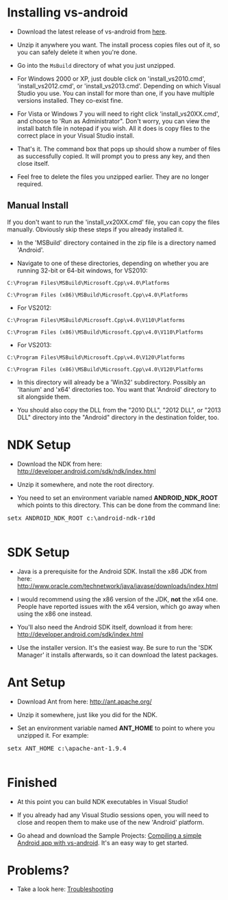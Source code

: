 # Installing vs-android #

  * Download the latest release of vs-android from [here](http://www.gavpugh.com/vs-android/).

  * Unzip it anywhere you want. The install process copies files out of it, so you can safely delete it when you're done.

  * Go into the `MsBuild` directory of what you just unzipped.

  * For Windows 2000 or XP, just double click on 'install\_vs2010.cmd', 'install\_vs2012.cmd', or 'install\_vs2013.cmd'. Depending on which Visual Studio you use. You can install for more than one, if you have multiple versions installed. They co-exist fine.

  * For Vista or Windows 7 you will need to right click 'install\_vs20XX.cmd', and choose to 'Run as Administrator". Don't worry, you can view the install batch file in notepad if you wish. All it does is copy files to the correct place in your Visual Studio install.

  * That's it. The command box that pops up should show a number of files as successfully copied. It will prompt you to press any key, and then close itself.

  * Feel free to delete the files you unzipped earlier. They are no longer required.

## Manual Install ##

If you don't want to run the 'install\_vx20XX.cmd' file, you can copy the files manually. Obviously skip these steps if you already installed it.

  * In the 'MSBuild' directory contained in the zip file is a directory named 'Android'.

  * Navigate to one of these directories, depending on whether you are running 32-bit or 64-bit windows, for VS2010:

`C:\Program Files\MSBuild\Microsoft.Cpp\v4.0\Platforms`

`C:\Program Files (x86)\MSBuild\Microsoft.Cpp\v4.0\Platforms`

  * For VS2012:

`C:\Program Files\MSBuild\Microsoft.Cpp\v4.0\V110\Platforms`

`C:\Program Files (x86)\MSBuild\Microsoft.Cpp\v4.0\V110\Platforms`

  * For VS2013:

`C:\Program Files\MSBuild\Microsoft.Cpp\v4.0\V120\Platforms`

`C:\Program Files (x86)\MSBuild\Microsoft.Cpp\v4.0\V120\Platforms`

  * In this directory will already be a 'Win32' subdirectory. Possibly an 'Itanium' and 'x64' directories too. You want that 'Android' directory to sit alongside them.

  * You should also copy the DLL from the "2010 DLL", "2012 DLL", or "2013 DLL" directory into the "Android" directory in the destination folder, too.

# NDK Setup #

  * Download the NDK from here: http://developer.android.com/sdk/ndk/index.html

  * Unzip it somewhere, and note the root directory.

  * You need to set an environment variable named **ANDROID\_NDK\_ROOT** which points to this directory. This can be done from the command line:
<pre>
setx ANDROID_NDK_ROOT c:\android-ndk-r10d<br>
</pre>



# SDK Setup #

  * Java is a prerequisite for the Android SDK. Install the x86 JDK from here:
http://www.oracle.com/technetwork/java/javase/downloads/index.html

  * I would recommend using the x86 version of the JDK, **not** the x64 one. People have reported issues with the x64 version, which go away when using the x86 one instead.

  * You'll also need the Android SDK itself, download it from here:
http://developer.android.com/sdk/index.html

  * Use the installer version. It's the easiest way. Be sure to run the 'SDK Manager' it installs afterwards, so it can download the latest packages.



# Ant Setup #

  * Download Ant from here:
http://ant.apache.org/

  * Unzip it somewhere, just like you did for the NDK.

  * Set an environment variable named **ANT\_HOME** to point to where you unzipped it. For example:
<pre>
setx ANT_HOME c:\apache-ant-1.9.4<br>
</pre>


# Finished #

  * At this point you can build NDK executables in Visual Studio!

  * If you already had any Visual Studio sessions open, you will need to close and reopen them to make use of the new 'Android' platform.

  * Go ahead and download the Sample Projects: [Compiling a simple Android app with vs-android](HowTo_Samples.md). It's an easy way to get started.

# Problems? #

  * Take a look here: [Troubleshooting](Troubleshooting.md)